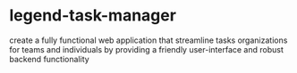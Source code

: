 # legend-task-manager
create a fully functional web application that streamline tasks organizations for teams and individuals by providing a friendly user-interface and robust backend functionality
